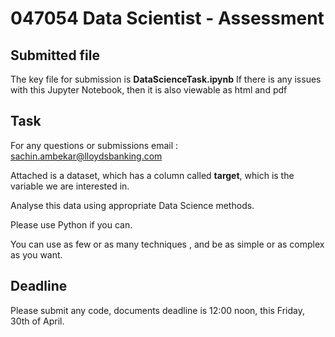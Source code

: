 # 047054 Data Scientist - Assessment

## Submitted file
The key file for submission is **DataScienceTask.ipynb**
If there is any issues with this Jupyter Notebook, then it is also viewable as html and pdf 

## Task
For any questions or submissions email : sachin.ambekar@lloydsbanking.com

Attached is a dataset, which has a column called **target**, which is the variable we are interested in.

Analyse this data using appropriate Data Science methods.

Please use Python if you can. 

You can use as few or as many techniques , and be as simple or as complex as you want.

## Deadline
Please submit any code, documents deadline is 12:00 noon, this Friday, 30th of April.
